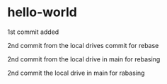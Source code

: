 # hello-world 
1st commit added


2nd commit from the local drives
commit for rebase



2nd commit from the local drive in main for rebasing

2nd commit the local drive in main for rabasing




